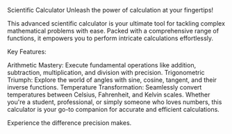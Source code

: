 Scientific Calculator
Unleash the power of calculation at your fingertips!

This advanced scientific calculator is your ultimate tool for tackling complex mathematical problems with ease. Packed with a comprehensive range of functions, it empowers you to perform intricate calculations effortlessly.

Key Features:

Arithmetic Mastery: Execute fundamental operations like addition, subtraction, multiplication, and division with precision.
Trigonometric Triumph: Explore the world of angles with sine, cosine, tangent, and their inverse functions.
Temperature Transformation: Seamlessly convert temperatures between Celsius, Fahrenheit, and Kelvin scales.
Whether you're a student, professional, or simply someone who loves numbers, this calculator is your go-to companion for accurate and efficient calculations.

Experience the difference precision makes.
